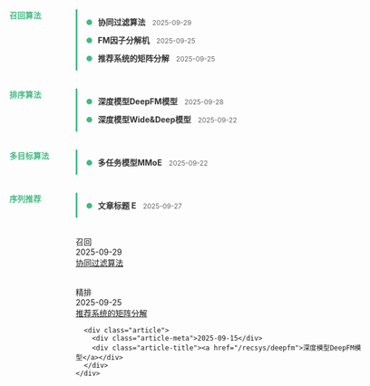 
<style>
.blog-timeline {
  display: flex;
  flex-direction: column;
  gap: 32px;
}
.category-section {
  border-left: 3px solid #42b983;
  padding-left: 16px;
  position: relative;
}
.category-section::before {
  content: attr(data-category);
  position: absolute;
  left: -120px;
  top: 0;
  font-weight: bold;
  color: #42b983;
}
.timeline-item {
  position: relative;
  margin: 12px 0 12px 20px;
}
.timeline-item::before {
  content: '';
  position: absolute;
  left: -20px;
  top: 6px;
  width: 10px;
  height: 10px;
  background-color: #42b983;
  border-radius: 50%;
}
.timeline-item a {
  font-weight: bold;
  color: #333;
  text-decoration: none;
}
.timeline-item a:hover {
  text-decoration: underline;
}
.timeline-item .date {
  font-size: 0.85em;
  color: #666;
  margin-left: 8px;
}
</style>

<div class="blog-timeline">

  <div class="category-section" data-category="召回算法">
    <div class="timeline-item">
      <a href="/recsys/cf">协同过滤算法</a>
      <span class="date">2025-09-29</span>
    </div>
    <div class="timeline-item">
      <a href="/recsys/fm">FM因子分解机</a>
      <span class="date">2025-09-25</span>
    </div>
    <div class="timeline-item">
      <a href="/recsys/mf">推荐系统的矩阵分解</a>
      <span class="date">2025-09-25</span>
    </div>
  </div>

  <div class="category-section" data-category="排序算法">
    <div class="timeline-item">
      <a href="/recsys/deepfm">深度模型DeepFM模型</a>
      <span class="date">2025-09-28</span>
    </div>
    <div class="timeline-item">
      <a href="/recsys/wdl">深度模型Wide&Deep模型</a>
      <span class="date">2025-09-22</span>
    </div>
  </div>

  <div class="category-section" data-category="多目标算法">
    <div class="timeline-item">
      <a href="/recsys/mmoe">多任务模型MMoE</a>
      <span class="date">2025-09-22</span>
    </div>
  </div>

  <div class="category-section" data-category="序列推荐">
    <div class="timeline-item">
      <a href="/blog/post3.html">文章标题 E</a>
      <span class="date">2025-09-27</span>
    </div>
  </div>

  <section class="topic">
    <div class="topic-title">召回</div>
    <div class="article-list">
      <div class="article">
        <div class="article-meta">2025-09-29</div>
        <div class="article-title"><a href="/recsys/cf">协同过滤算法</a></div>
      </div>
    </div>
  </section>

  <!-- Topic 2 -->
  <section class="topic">
    <div class="topic-title">精排</div>
    <div class="article-list">
      <div class="article">
        <div class="article-meta">2025-09-25</div>
        <div class="article-title"><a href="/recsys/mf">推荐系统的矩阵分解</a></div>
      </div>

      <div class="article">
        <div class="article-meta">2025-09-15</div>
        <div class="article-title"><a href="/recsys/deepfm">深度模型DeepFM模型</a></div>
      </div>
    </div>
  </section>

</div>
